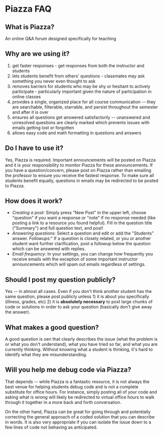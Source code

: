 # Piazza FAQ

## What is Piazza?

An online Q&A forum designed specifically for teaching

## Why are we using it?

1. get faster responses - get responses from both the instructor and students
2. lets students benefit from others' questions - classmates
   may ask something you never even thought to ask
3. removes barriers for students who may be shy or hesitant
   to actively participate - particularly important given the
   nature of participation in online classes
4. provides a single, organized place for all course
   communication -- they are searchable, filterable, starrable, and persist
   throughout the semester and after it is over
5. ensures all questions get answered satisfactorily -- unanswered
   and unresolved questions are clearly marked which prevents issues with emails
   getting lost or forgotten
6. allows easy code and math formatting in questions and answers

## Do I have to use it?

Yes, Piazza is required.  Important announcements will be posted
on Piazza and it is your responsibility to monitor Piazza for these
announcements.  If you have a question/concern, please post on Piazza
rather than emailing the professor to ensure you receive the fastest response.
To make sure all students benefit equally, questions in emails may be
redirected to be posted to Piazza.

## How does it work?

* *Creating a post:*  Simply press "New Post" in the upper left,
   choose "question" if you want a response or "note" if no response needed
   (like posting a link to a resource you found helpful).
   Fill in the question title ("Summary") and full question text, and post!
* *Answering questions:* Select a question and edit or add the "Students" answer.
   *Followups:*" If a question is closely related, or you or another student want further
   clarification, post a followup below the question which can be answered with replies.
* *Email frequency:* In your settings, you can change how frequently you receive emails
   with the exception of some important instructor announcements which will spam out emails
   regardless of settings.

## Should I post my question publicly?

Yes -- in almost all cases.  Even if you don't think another student
has the same question, please post publicly unless 1) it is about you specifically
(illness, grades, etc) 2) it is **absolutely necessary** to post large chunks of
code or solutions in order to ask your question (basically don't give away the answer).

## What makes a good question?

A good question is oen that clearly describes the issue
(what the problem is or what you don't understand), what you have tried so far,
and what you are currently thinking.  Without knowing what a student is
thinking, it's hard to identify what they are misunderstanding.

## Will you help me debug code via Piazza?

That depends -- while Piazza is a fantastic resource, it is not always the best
venue for helping students debug code and is not a complete substitute for
office hours.  For instance, simply posting all of your code and asking
what is wrong will likely be redirected to virtual office hours to walk
through it together in a more back and forth conversation.

On the other hand, Piazza can be great for going
through and potentially correcting the general approach of a coded
solution that you can describe in words.  It is also very appropriate
if you can isolate the issue down to a few lines of code not behaving
as anticipated.
